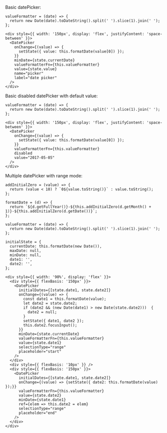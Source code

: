 Basic datePicker:

    valueFormatter = (date) => {
      return new Date(date).toDateString().split(' ').slice(1).join(' ');
    };

    <div style={{ width: '150px', display: 'flex', justifyContent: 'space-between' }}>
      <DatePicker
        onChange={(value) => {
          setState({ value: this.formatDate(value[0]) });
        }}
        minDate={state.currentDate}
        valueFormatterFn={this.valueFormatter}
        value={state.value}
        name="picker"
        label="date picker"
      />
    </div>

Basic disabled datePicker with default value:

    valueFormatter = (date) => {
      return new Date(date).toDateString().split(' ').slice(1).join(' ');
    };

    <div style={{ width: '150px', display: 'flex', justifyContent: 'space-between' }}>
      <DatePicker
        onChange={(value) => {
          setState({ value: this.formatDate(value[0]) });
        }}
        valueFormatterFn={this.valueFormatter}
        disabled
        value="2017-05-05"
      />
    </div>

Multiple datePicker with range mode:

    addInitialZero = (value) => {
      return (value < 10) ? `0${value.toString()}` : value.toString();
    };

    formatDate = (d) => {
      return `${d.getFullYear()}-${this.addInitialZero(d.getMonth() + 1)}-${this.addInitialZero(d.getDate())}`;
    };

    valueFormatter = (date) => {
      return new Date(date).toDateString().split(' ').slice(1).join(' ');
    };

    initialState = {
      currentDate: this.formatDate(new Date()),
      maxDate: null,
      minDate: null,
      date1: '',
      date2: '',
    };

    <div style={{ width: '90%', display: 'flex' }}>
      <div style={{ flexBasis: '150px' }}>
        <DatePicker
          initialDates={[state.date1, state.date2]}
          onChange={(value) => {
            const date1 = this.formatDate(value);
            let date2 = state.date2;
            if (date2 && (new Date(date1) > new Date(state.date2)))  {
              date2 = null;
            }
            setState({ date1, date2 });
            this.date2.focusInput();
          }}
          minDate={state.currentDate}
          valueFormatterFn={this.valueFormatter}
          value={state.date1}
          selectionType="range"
          placeholder="start"
        />
      </div>
      <div style={{ flexBasis: '10px' }} />
      <div style={{ flexBasis: '150px' }}>
        <DatePicker
          initialDates={[state.date1, state.date2]}
          onChange={(value) => {setState({ date2: this.formatDate(value) });}}
          valueFormatterFn={this.valueFormatter}
          value={state.date2}
          minDate={state.date1}
          ref={elem => this.date2 = elem}
          selectionType="range"
          placeholder="end"
        />
      </div>
    </div>
